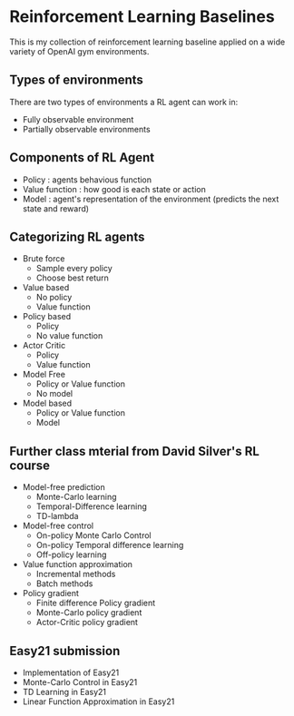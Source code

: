 # Reinforcement Learning Baselines

This is my collection of reinforcement learning baseline applied on a wide variety of OpenAI gym environments.

## Types of environments
There are two types of environments a RL agent can work in:
* Fully observable environment
* Partially observable environments


## Components of RL Agent
* Policy : agents behavious function
* Value function : how good is each state or action
* Model : agent's representation of the environment (predicts the next state and reward)


## Categorizing RL agents
* Brute force
    * Sample every policy
    * Choose best return
* Value based
    * No policy
    * Value function
* Policy based
    * Policy
    * No value function
* Actor Critic
    * Policy
    * Value function
* Model Free
    * Policy or Value function
    * No model
* Model based
    * Policy or Value function
    * Model

## Further class mterial from David Silver's RL course
* Model-free prediction
    * Monte-Carlo learning
    * Temporal-Difference learning
    * TD-lambda
* Model-free control
    * On-policy Monte Carlo Control
    * On-policy Temporal difference learning
    * Off-policy learning
* Value function approximation
    * Incremental methods
    * Batch methods
* Policy gradient
    * Finite difference Policy gradient
    * Monte-Carlo policy gradient
    * Actor-Critic policy gradient

## Easy21 submission
* Implementation of Easy21
* Monte-Carlo Control in Easy21
* TD Learning in Easy21
* Linear Function Approximation in Easy21